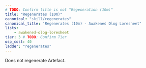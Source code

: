```yaml
---
# TODO: Confirm title is not "Regeneration (10m)"
title: "Regenerates (10m)"
canonical: "skill/regenerates"
canonical_title: "Regenerates (10m) - Awakened Olog Loresheet"
lists:
    - awakened-olog-loresheet
tier: 3 # TODO: Confirm Tier
osp_cost: 40
ladder: "regenerates"
---
```

Does not regenerate Artefact.